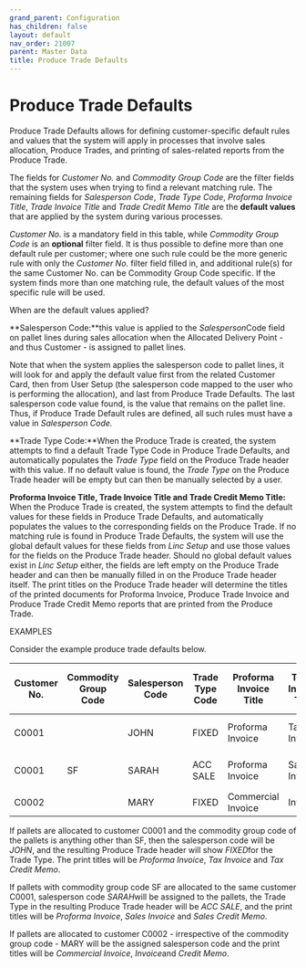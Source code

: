 ```yaml
---
grand_parent: Configuration
has_children: false
layout: default
nav_order: 21007
parent: Master Data
title: Produce Trade Defaults
---
```


# Produce Trade Defaults

Produce Trade Defaults allows for defining customer-specific default rules and values that the system will apply in processes that involve sales allocation, Produce Trades, and printing of sales-related reports from the Produce Trade.

The fields for *Customer No.* and *Commodity Group Code* are the filter fields that the system uses when trying to find a relevant matching rule. The remaining fields for *Salesperson Code*, *Trade Type Code*, *Proforma Invoice Title*, *Trade Invoice Title* and *Trade Credit Memo Title* are the **default values** that are applied by the system during various processes.

*Customer No.* is a mandatory field in this table, while *Commodity Group Code* is an **optional** filter field. It is thus possible to define more than one default rule per customer; where one such rule could be the more generic rule with only the *Customer No.* filter field filled in, and additional rule(s) for the same Customer No. can be Commodity Group Code specific. If the system finds more than one matching rule, the default values of the most specific rule will be used.

When are the default values applied?

**Salesperson Code:**this value is applied to the *Salesperson*Code field on pallet lines during sales allocation when the Allocated Delivery Point - and thus Customer - is assigned to pallet lines.

Note that when the system applies the salesperson code to pallet lines, it will look for and apply the default value first from the related Customer Card, then from User Setup (the salesperson code mapped to the user who is performing the allocation), and last from Produce Trade Defaults. The last salesperson code value found, is the value that remains on the pallet line. Thus, if Produce Trade Default rules are defined, all such rules must have a value in *Salesperson Code.*

**Trade Type Code:**When the Produce Trade is created, the system attempts to find a default Trade Type Code in Produce Trade Defaults, and automatically populates the *Trade Type* field on the Produce Trade header with this value. If no default value is found, the *Trade Type* on the Produce Trade header will be empty but can then be manually selected by a user.

**Proforma Invoice Title, Trade Invoice Title and Trade Credit Memo Title:** When the Produce Trade is created, the system attempts to find the default values for these fields in Produce Trade Defaults, and automatically populates the values to the corresponding fields on the Produce Trade. If no matching rule is found in Produce Trade Defaults, the system will use the global default values for these fields from *Linc Setup* and use those values for the fields on the Produce Trade header. Should no global default values exist in *Linc Setup* either, the fields are left empty on the Produce Trade header and can then be manually filled in on the Produce Trade header itself. The print titles on the Produce Trade header will determine the titles of the printed documents for Proforma Invoice, Produce Trade Invoice and Produce Trade Credit Memo reports that are printed from the Produce Trade.

EXAMPLES

Consider the example produce trade defaults below.

| **Customer No.** | **Commodity Group Code** | **Salesperson Code** | **Trade Type Code** | **Proforma Invoice Title** | **Trade Invoice Title** | **Trade Credit Memo Title** |
| --- | --- | --- | --- | --- | --- | --- |
| C0001 |  | JOHN | FIXED | Proforma Invoice | Tax Invoice | Tax Credit Memo |
| C0001 | SF | SARAH | ACC SALE | Proforma Invoice | Sales Invoice | Sales Credit memo |
| C0002 |  | MARY | FIXED | Commercial Invoice | Invoice | Credit Memo |

If pallets are allocated to customer C0001 and the commodity group code of the pallets is anything other than SF, then the salesperson code will be *JOHN*, and the resulting Produce Trade header will show *FIXED*for the Trade Type. The print titles will be *Proforma Invoice*, *Tax Invoice* and *Tax Credit Memo*.

If pallets with commodity group code SF are allocated to the same customer C0001, salesperson code *SARAH*will be assigned to the pallets, the Trade Type in the resulting Produce Trade header will be *ACC SALE*, and the print titles will be *Proforma Invoice*, *Sales Invoice* and *Sales Credit Memo*.

If pallets are allocated to customer C0002 - irrespective of the commodity group code - MARY will be the assigned salesperson code and the print titles will be *Commercial Invoice*, *Invoice*and *Credit Memo*.